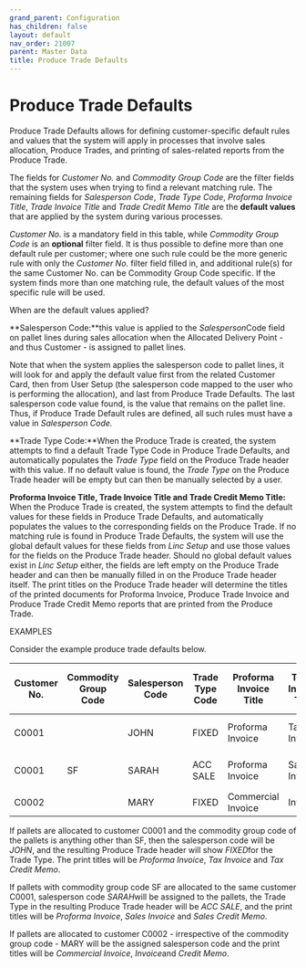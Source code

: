 ```yaml
---
grand_parent: Configuration
has_children: false
layout: default
nav_order: 21007
parent: Master Data
title: Produce Trade Defaults
---
```


# Produce Trade Defaults

Produce Trade Defaults allows for defining customer-specific default rules and values that the system will apply in processes that involve sales allocation, Produce Trades, and printing of sales-related reports from the Produce Trade.

The fields for *Customer No.* and *Commodity Group Code* are the filter fields that the system uses when trying to find a relevant matching rule. The remaining fields for *Salesperson Code*, *Trade Type Code*, *Proforma Invoice Title*, *Trade Invoice Title* and *Trade Credit Memo Title* are the **default values** that are applied by the system during various processes.

*Customer No.* is a mandatory field in this table, while *Commodity Group Code* is an **optional** filter field. It is thus possible to define more than one default rule per customer; where one such rule could be the more generic rule with only the *Customer No.* filter field filled in, and additional rule(s) for the same Customer No. can be Commodity Group Code specific. If the system finds more than one matching rule, the default values of the most specific rule will be used.

When are the default values applied?

**Salesperson Code:**this value is applied to the *Salesperson*Code field on pallet lines during sales allocation when the Allocated Delivery Point - and thus Customer - is assigned to pallet lines.

Note that when the system applies the salesperson code to pallet lines, it will look for and apply the default value first from the related Customer Card, then from User Setup (the salesperson code mapped to the user who is performing the allocation), and last from Produce Trade Defaults. The last salesperson code value found, is the value that remains on the pallet line. Thus, if Produce Trade Default rules are defined, all such rules must have a value in *Salesperson Code.*

**Trade Type Code:**When the Produce Trade is created, the system attempts to find a default Trade Type Code in Produce Trade Defaults, and automatically populates the *Trade Type* field on the Produce Trade header with this value. If no default value is found, the *Trade Type* on the Produce Trade header will be empty but can then be manually selected by a user.

**Proforma Invoice Title, Trade Invoice Title and Trade Credit Memo Title:** When the Produce Trade is created, the system attempts to find the default values for these fields in Produce Trade Defaults, and automatically populates the values to the corresponding fields on the Produce Trade. If no matching rule is found in Produce Trade Defaults, the system will use the global default values for these fields from *Linc Setup* and use those values for the fields on the Produce Trade header. Should no global default values exist in *Linc Setup* either, the fields are left empty on the Produce Trade header and can then be manually filled in on the Produce Trade header itself. The print titles on the Produce Trade header will determine the titles of the printed documents for Proforma Invoice, Produce Trade Invoice and Produce Trade Credit Memo reports that are printed from the Produce Trade.

EXAMPLES

Consider the example produce trade defaults below.

| **Customer No.** | **Commodity Group Code** | **Salesperson Code** | **Trade Type Code** | **Proforma Invoice Title** | **Trade Invoice Title** | **Trade Credit Memo Title** |
| --- | --- | --- | --- | --- | --- | --- |
| C0001 |  | JOHN | FIXED | Proforma Invoice | Tax Invoice | Tax Credit Memo |
| C0001 | SF | SARAH | ACC SALE | Proforma Invoice | Sales Invoice | Sales Credit memo |
| C0002 |  | MARY | FIXED | Commercial Invoice | Invoice | Credit Memo |

If pallets are allocated to customer C0001 and the commodity group code of the pallets is anything other than SF, then the salesperson code will be *JOHN*, and the resulting Produce Trade header will show *FIXED*for the Trade Type. The print titles will be *Proforma Invoice*, *Tax Invoice* and *Tax Credit Memo*.

If pallets with commodity group code SF are allocated to the same customer C0001, salesperson code *SARAH*will be assigned to the pallets, the Trade Type in the resulting Produce Trade header will be *ACC SALE*, and the print titles will be *Proforma Invoice*, *Sales Invoice* and *Sales Credit Memo*.

If pallets are allocated to customer C0002 - irrespective of the commodity group code - MARY will be the assigned salesperson code and the print titles will be *Commercial Invoice*, *Invoice*and *Credit Memo*.